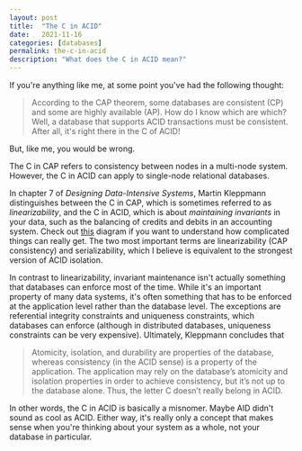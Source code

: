 ```yaml
---
layout: post
title:  "The C in ACID"
date:   2021-11-16
categories: [databases]
permalink: the-c-in-acid
description: "What does the C in ACID mean?"
---
```

If you're anything like me, at some point you've had the following thought:

> According to the CAP theorem, some databases are consistent (CP) and some are highly available (AP). How do I know which are which? Well, a database that supports ACID transactions must be consistent. After all, it's right there in the C of ACID!

But, like me, you would be wrong. 

The C in CAP refers to consistency between nodes in a multi-node system. However, the C in ACID can apply to single-node relational databases. 

In chapter 7 of *Designing Data-Intensive Systems*, Martin Kleppmann distinguishes between the C in CAP, which is sometimes referred to as *linearizability*, and the C in ACID, which is about *maintaining invariants* in your data, such as the balancing of credits and debits in an accounting system. Check out [this](http://jepsen.io/consistency) diagram if you want to understand how complicated things can really get. The two most important terms are linearizability (CAP consistency) and serializability, which I believe is equivalent to the strongest version of ACID isolation.

In contrast to linearizability, invariant maintenance isn't actually something that databases can enforce most of the time. While it's an important property of many data systems, it's often something that has to be enforced at the application level rather than the database level. The exceptions are referential integrity constraints and uniqueness constraints, which databases can enforce (although in distributed databases, uniqueness constraints can be very expensive). Ultimately, Kleppmann concludes that

> Atomicity, isolation, and durability are properties of the database, whereas consistency (in the ACID sense) is a property of the application. The application may rely on the database’s atomicity and isolation properties in order to achieve consistency, but it’s not up to the database alone. Thus, the letter C doesn’t really belong in ACID.

In other words, the C in ACID is basically a misnomer. Maybe AID didn't sound as cool as ACID. Either way, it's really only a concept that makes sense when you're thinking about your system as a whole, not your database in particular.
